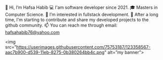 👋 Hi, I’m Hafsa Habib
💻 I'am software developer since 2021.
🎓 Masters in Computer Science.
👀 I’m interested in fullstack development.
💾 After a long time, I'm starting to contribute and share my developed projects to the github community.
📫 You can reach me through email: hafsahabib76@yahoo.com

<img src=”https://userimages.githubusercontent.com/75753187/123358567-aac7b900-d539-11eb-8275-0b380264bb4c.png" alt=”my banner”>

